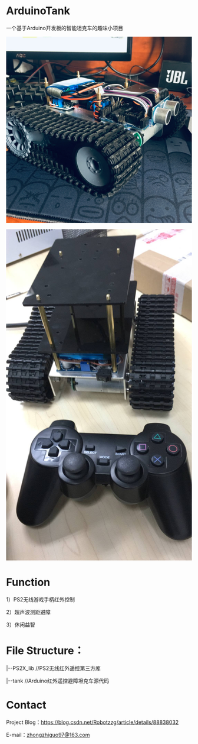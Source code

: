 # ArduinoTank

一个基于Arduino开发板的智能坦克车的趣味小项目

![Image text](https://github.com/AICrazy/ArduinoTank/blob/master/testIMG/tankDemo.png)


![Image text](https://github.com/AICrazy/ArduinoTank/blob/master/testIMG/tankDemo2.png)

# Function

1）PS2无线游戏手柄红外控制

2）超声波测距避障

3）休闲益智

# File Structure：

|--PS2X_lib  //PS2无线红外遥控第三方库

|--tank      //Arduino红外遥控避障坦克车源代码

# Contact

Project Blog：https://blog.csdn.net/Robotzzg/article/details/88838032

E-mail：zhongzhiguo97@163.com